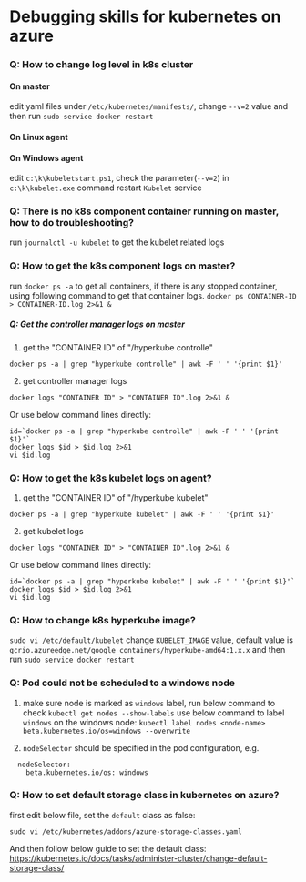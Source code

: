 # Debugging skills for kubernetes on azure
### Q: How to change log level in k8s cluster
#### On master
edit yaml files under `/etc/kubernetes/manifests/`, change `--v=2` value and then run `sudo service docker restart`
#### On Linux agent

#### On Windows agent
edit `c:\k\kubeletstart.ps1`, check the parameter(`--v=2`) in `c:\k\kubelet.exe` command
restart `Kubelet` service

### Q: There is no k8s component container running on master, how to do troubleshooting?
run `journalctl -u kubelet` to get the kubelet related logs

### Q: How to get the k8s component logs on master?
run `docker ps -a` to get all containers, if there is any stopped container, using following command to get that container logs.
`docker ps CONTAINER-ID > CONTAINER-ID.log 2>&1 &`

##### Q: Get the controller manager logs on master
1. get the "CONTAINER ID" of "/hyperkube controlle"
```
docker ps -a | grep "hyperkube controlle" | awk -F ' ' '{print $1}'
```
2. get controller manager logs
```
docker logs "CONTAINER ID" > "CONTAINER ID".log 2>&1 &
```
Or use below command lines directly:
```
id=`docker ps -a | grep "hyperkube controlle" | awk -F ' ' '{print $1}'`
docker logs $id > $id.log 2>&1
vi $id.log
```

### Q: How to get the k8s kubelet logs on agent?
1. get the "CONTAINER ID" of "/hyperkube kubelet"
```
docker ps -a | grep "hyperkube kubelet" | awk -F ' ' '{print $1}'
```
2. get kubelet logs
```
docker logs "CONTAINER ID" > "CONTAINER ID".log 2>&1 &
```
Or use below command lines directly:
```
id=`docker ps -a | grep "hyperkube kubelet" | awk -F ' ' '{print $1}'`
docker logs $id > $id.log 2>&1
vi $id.log
```

### Q: How to change k8s hyperkube image?
`sudo vi /etc/default/kubelet`
change `KUBELET_IMAGE` value, default value is `gcrio.azureedge.net/google_containers/hyperkube-amd64:1.x.x`
and then run `sudo service docker restart`

### Q: Pod could not be scheduled to a windows node
1. make sure node is marked as `windows` label, run below command to check
`kubectl get nodes --show-labels`
use below command to label `windows` on the windows node:
```kubectl label nodes <node-name> beta.kubernetes.io/os=windows --overwrite```

2. `nodeSelector` should be specified in the pod configuration, e.g.
```
  nodeSelector:
    beta.kubernetes.io/os: windows
```

### Q: How to set default storage class in kubernetes on azure?
first edit below file, set the `default` class as false:
```
sudo vi /etc/kubernetes/addons/azure-storage-classes.yaml
```
And then follow below guide to set the default class:
https://kubernetes.io/docs/tasks/administer-cluster/change-default-storage-class/
